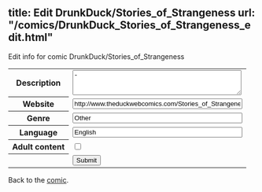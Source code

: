 title: Edit DrunkDuck/Stories_of_Strangeness
url: "/comics/DrunkDuck_Stories_of_Strangeness_edit.html"
---
Edit info for comic DrunkDuck/Stories_of_Strangeness

<form name="comic" action="http://gaepostmail.appspot.com/comic/" method="post">
<table class="comicinfo">
<tr>
<th>Description</th><td><textarea name="description" cols="40" rows="3">-</textarea></td>
</tr>
<tr>
<th>Website</th><td><input type="text" name="url" value="http://www.theduckwebcomics.com/Stories_of_Strangeness/" size="40"/></td>
</tr>
<tr>
<th>Genre</th><td><input type="text" name="genre" value="Other" size="40"/></td>
</tr>
<tr>
<th>Language</th><td><input type="text" name="language" value="English" size="40"/></td>
</tr>
<tr>
<th>Adult content</th><td><input type="checkbox" name="adult" value="adult" /></td>
</tr>
<tr>
<th></th><td>
<input type="hidden" name="comic" value="DrunkDuck_Stories_of_Strangeness" />
<input type="submit" name="submit" value="Submit" />
</td>
</tr>
</table>
</form>

Back to the [comic](DrunkDuck_Stories_of_Strangeness.html).
